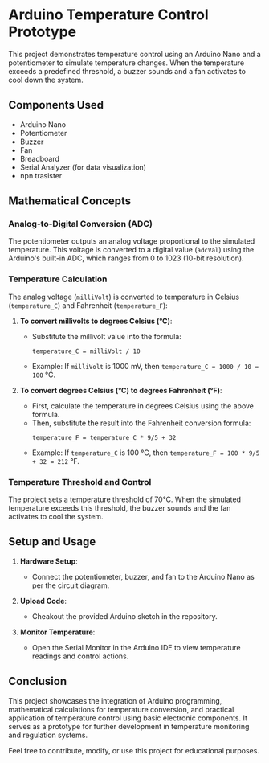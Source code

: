 # Arduino Temperature Control Prototype

This project demonstrates temperature control using an Arduino Nano and a potentiometer to simulate temperature changes. When the temperature exceeds a predefined threshold, a buzzer sounds and a fan activates to cool down the system.

## Components Used

- Arduino Nano
- Potentiometer
- Buzzer
- Fan
- Breadboard
- Serial Analyzer (for data visualization)
- npn trasister

## Mathematical Concepts

### Analog-to-Digital Conversion (ADC)

The potentiometer outputs an analog voltage proportional to the simulated temperature. This voltage is converted to a digital value (`adcVal`) using the Arduino's built-in ADC, which ranges from 0 to 1023 (10-bit resolution).

### Temperature Calculation

The analog voltage (`milliVolt`) is converted to temperature in Celsius (`temperature_C`) and Fahrenheit (`temperature_F`):
1. **To convert millivolts to degrees Celsius (°C)**:
   - Substitute the millivolt value into the formula:
     ```
     temperature_C = milliVolt / 10
     ```
   - Example: If `milliVolt` is 1000 mV, then `temperature_C = 1000 / 10 = 100` °C.

2. **To convert degrees Celsius (°C) to degrees Fahrenheit (°F)**:
   - First, calculate the temperature in degrees Celsius using the above formula.
   - Then, substitute the result into the Fahrenheit conversion formula:
     ```
     temperature_F = temperature_C * 9/5 + 32
     ```
   - Example: If `temperature_C` is 100 °C, then `temperature_F = 100 * 9/5 + 32 = 212` °F.



### Temperature Threshold and Control

The project sets a temperature threshold of 70°C. When the simulated temperature exceeds this threshold, the buzzer sounds and the fan activates to cool the system.

## Setup and Usage

1. **Hardware Setup**:
   - Connect the potentiometer, buzzer, and fan to the Arduino Nano as per the circuit diagram.

2. **Upload Code**:
   - Cheakout the provided Arduino sketch in the repository.

3. **Monitor Temperature**:
   - Open the Serial Monitor in the Arduino IDE to view temperature readings and control actions.

## Conclusion

This project showcases the integration of Arduino programming, mathematical calculations for temperature conversion, and practical application of temperature control using basic electronic components. It serves as a prototype for further development in temperature monitoring and regulation systems.

Feel free to contribute, modify, or use this project for educational purposes.

